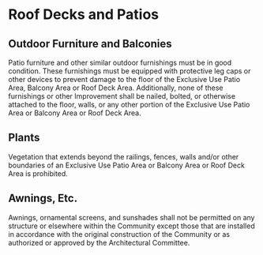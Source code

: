 # Roof Decks and Patios

## Outdoor Furniture and Balconies

Patio furniture and other similar outdoor furnishings must be in good condition. These furnishings must be equipped with protective leg caps or other devices to prevent damage to the floor of the Exclusive Use Patio Area, Balcony Area or Roof Deck Area. Additionally, none of these furnishings or other Improvement shall be nailed, bolted, or otherwise attached to the floor, walls, or any other portion of the Exclusive Use Patio Area or Balcony Area or Roof Deck Area.

## Plants

Vegetation that extends beyond the railings, fences, walls and/or other boundaries of an Exclusive Use Patio Area or Balcony Area or Roof Deck Area is prohibited.

## Awnings, Etc.

Awnings, ornamental screens, and sunshades shall not be permitted on any structure or elsewhere within the Community except those that are installed in accordance with the original construction of the Community or as authorized or approved by the Architectural Committee.

